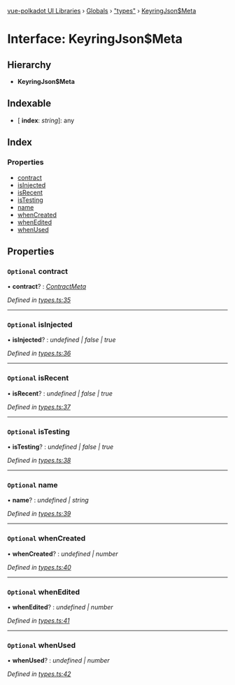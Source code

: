 [vue-polkadot UI Libraries](../README.md) › [Globals](../globals.md) › ["types"](../modules/_types_.md) › [KeyringJson$Meta](_types_.keyringjson_meta.md)

# Interface: KeyringJson$Meta

## Hierarchy

* **KeyringJson$Meta**

## Indexable

* \[ **index**: *string*\]: any

## Index

### Properties

* [contract](_types_.keyringjson_meta.md#optional-contract)
* [isInjected](_types_.keyringjson_meta.md#optional-isinjected)
* [isRecent](_types_.keyringjson_meta.md#optional-isrecent)
* [isTesting](_types_.keyringjson_meta.md#optional-istesting)
* [name](_types_.keyringjson_meta.md#optional-name)
* [whenCreated](_types_.keyringjson_meta.md#optional-whencreated)
* [whenEdited](_types_.keyringjson_meta.md#optional-whenedited)
* [whenUsed](_types_.keyringjson_meta.md#optional-whenused)

## Properties

### `Optional` contract

• **contract**? : *[ContractMeta](_types_.contractmeta.md)*

*Defined in [types.ts:35](https://github.com/vue-polkadot/vue-ui/blob/f2fb111/packages/vue-keyring/src/types.ts#L35)*

___

### `Optional` isInjected

• **isInjected**? : *undefined | false | true*

*Defined in [types.ts:36](https://github.com/vue-polkadot/vue-ui/blob/f2fb111/packages/vue-keyring/src/types.ts#L36)*

___

### `Optional` isRecent

• **isRecent**? : *undefined | false | true*

*Defined in [types.ts:37](https://github.com/vue-polkadot/vue-ui/blob/f2fb111/packages/vue-keyring/src/types.ts#L37)*

___

### `Optional` isTesting

• **isTesting**? : *undefined | false | true*

*Defined in [types.ts:38](https://github.com/vue-polkadot/vue-ui/blob/f2fb111/packages/vue-keyring/src/types.ts#L38)*

___

### `Optional` name

• **name**? : *undefined | string*

*Defined in [types.ts:39](https://github.com/vue-polkadot/vue-ui/blob/f2fb111/packages/vue-keyring/src/types.ts#L39)*

___

### `Optional` whenCreated

• **whenCreated**? : *undefined | number*

*Defined in [types.ts:40](https://github.com/vue-polkadot/vue-ui/blob/f2fb111/packages/vue-keyring/src/types.ts#L40)*

___

### `Optional` whenEdited

• **whenEdited**? : *undefined | number*

*Defined in [types.ts:41](https://github.com/vue-polkadot/vue-ui/blob/f2fb111/packages/vue-keyring/src/types.ts#L41)*

___

### `Optional` whenUsed

• **whenUsed**? : *undefined | number*

*Defined in [types.ts:42](https://github.com/vue-polkadot/vue-ui/blob/f2fb111/packages/vue-keyring/src/types.ts#L42)*
